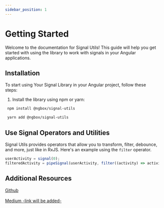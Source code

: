 ```yaml
---
sidebar_position: 1
---
```


# Getting Started

Welcome to the documentation for Signal Utils! This guide will help you get started with using the library to work with signals in your Angular applications.

## Installation

To start using Your Signal Library in your Angular project, follow these steps:

1. Install the library using npm or yarn:

```sh
 npm install @ngbox/signal-utils
```

```sh
 yarn add @ngbox/signal-utils
```

## Use Signal Operators and Utilities

Signal Utils provides operators that allow you to transform, filter, debounce, and more, just like in RxJS. Here's an example using the <code>filter</code> operator.

```ts
userActivity = signal(0);
filteredActivity = pipeSignal(userActivity, filter((activity) => activity !== 'Inactive');
```

## Additional Resources

<a target="_blank" href="https://github.com/ngbox/signal-utils"> Github </a> <br /><br />
<a target="_blank" href="https://github.com/ngbox/signal-utils"> Medium -link will be added- </a>
